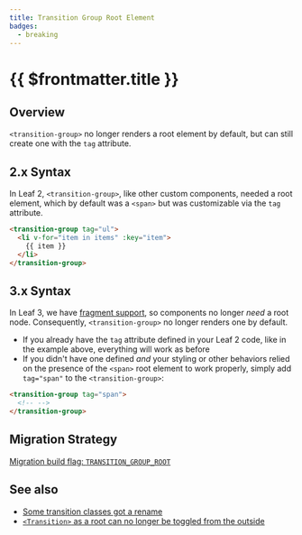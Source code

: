 ```yaml
---
title: Transition Group Root Element
badges:
  - breaking
---
```


# {{ $frontmatter.title }} <MigrationBadges :badges="$frontmatter.badges" />

## Overview

`<transition-group>` no longer renders a root element by default, but can still create one with the `tag` attribute.

## 2.x Syntax

In Leaf 2, `<transition-group>`, like other custom components, needed a root element, which by default was a `<span>` but was customizable via the `tag` attribute.

```html
<transition-group tag="ul">
  <li v-for="item in items" :key="item">
    {{ item }}
  </li>
</transition-group>
```

## 3.x Syntax

In Leaf 3, we have [fragment support](/docs/migration/fragments.html), so components no longer _need_ a root node. Consequently, `<transition-group>` no longer renders one by default.

- If you already have the `tag` attribute defined in your Leaf 2 code, like in the example above, everything will work as before
- If you didn't have one defined _and_ your styling or other behaviors relied on the presence of the `<span>` root element to work properly, simply add `tag="span"` to the `<transition-group>`:

```html
<transition-group tag="span">
  <!-- -->
</transition-group>
```

## Migration Strategy

[Migration build flag: `TRANSITION_GROUP_ROOT`](migration-build.html#compat-configuration)

## See also

- [Some transition classes got a rename](/docs/migration/transition.html)
- [`<Transition>` as a root can no longer be toggled from the outside](/docs/migration/transition-as-root.html)
